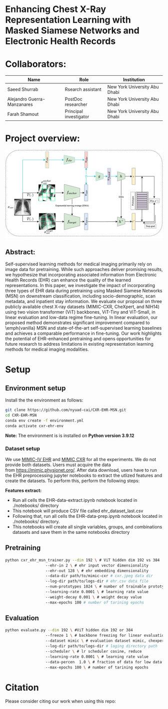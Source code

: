 # Enhancing Chest X-Ray Representation Learning with Masked Siamese Networks and Electronic Health Records

# Collaborators:

| Name | Role | Institution |
| --- | --- | --- |
| Saeed Shurrab | Rsearch assistant | New York University Abu Dhabi |
| Alejandro Guerra-Manzanares | PostDoc researcher | New York University Abu Dhabi |
| Farah Shamout | Principal investigator | New York University Abu Dhabi |

# Project overview:

![image info](./Assets/msn.png)

## Abstract:

Self-supervised learning methods for medical imaging primarily rely on image data for pretraining. While such approaches deliver promising results, we hypothesize that incorporating associated information from Electronic Health Records (EHR) can enhance the quality of the learned representations. In this paper, we investigate the impact of incorporating three types of EHR data during pretraining using Masked Siamese Networks (MSN) on downstream classification, including socio-demographic, scan metadata, and inpatient stay information. We evaluate our proposal on three publicly available chest X-ray datasets (MIMIC-CXR, CheXpert, and NIH14) using two vision transformer (ViT) backbones, ViT-Tiny and ViT-Small, in linear evaluation and low-data regime fine-tuning. In linear evaluation, our proposed method demonstrates significant improvement compared to \emph{vanilla} MSN and state-of-the-art self-supervised learning baselines and achieves a comparable performance in fine-tuning. Our work highlights the potential of EHR-enhanced pretraining and opens opportunities for future research to address limitations in existing representation learning methods for medical imaging modalities.

# Setup

## Environment setup

Install the the environment as follows: 

```bash
git clone https://github.com/nyuad-cai/CXR-EHR-MSN.git
cd CXR-EHR-MSN
conda env create -f environment.yml
conda activate cxr-ehr-env
```

**Note:** The environment is is installed on **Python version 3.9.12**

### Dataset setup

We use [MIMIC-IV EHR](https://physionet.org/content/mimiciv/1.0/) and [MIMIC CXR](https://physionet.org/content/mimic-cxr-jpg/2.0.0/) for all the experiments. We do not provide both datasets. Users must acquire the data from https://mimic.physionet.org/. After data download, users have to run the EHR preprocessing jupyter notebooks to extract the utlized features and create the datasets. To perform this, perform the following steps:

**Features extract:**

- Run all cells the EHR-data-extract.ipynb notebook located in ./notebooks/ directory
- This notebook will produce CSV file called  ehr_dataset_last.csv
- Following that, run all cells the EHR-data-prep.ipynb notebook located in ./notebooks/ directory.
- This notebooks will create all single variables, groups, and combinations datasets and save them in the same notebooks directory

## Pretraining

```bash
python cxr_ehr_msn_trainer.py --dim 192 \ # ViT hidden dim 192 vs 384
			      --ehr-in 2 \ # ehr input vector dimensionality
			      --ehr-out 128 \ # ehr embedding dimensionality
			      --data-dir path/to/mimic-cxr # cxr.jpeg data dir
			      --log-dir path/to/logs-dir # ehr.csv data file
			      --num-prototypes 1024 \ # number of trainable prototypes
			      --learning-rate 0.0001 \ # learning rate value
			      --weight-decay 0.001 \ # weight decay value
			      --max-epochs 100 # number of tarining epochs
```

## Evaluation

```bash
python evaluate.py --dim 192 \ #ViT hidden dim 192 or 384 
			      --freeze 1 \ # backbone freezing for linear evaluation 1 vs 0
	     		  --dataset mimic \ # evaluation dataset mimic, chexpert, nih
			      --log-dir path/to/logs-dir # loging directory path
			      --scheduler \ # lr scheduler cosine, reduce
			      --learning-rate 0.0001 \ # learning rate value
			      --data-percen  1.0 \ # fraction of data for low data regimes 
             	  --max-epochs 100 \ # number of tarining epochs
```

# Citation

Please consider citing our work when using this repo:
